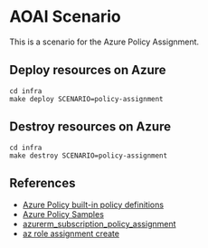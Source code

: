 # AOAI Scenario

This is a scenario for the Azure Policy Assignment.

## Deploy resources on Azure

```shell
cd infra
make deploy SCENARIO=policy-assignment
```

## Destroy resources on Azure

```shell
cd infra
make destroy SCENARIO=policy-assignment
```

## References

- [Azure Policy built-in policy definitions](https://learn.microsoft.com/ja-jp/azure/governance/policy/samples/built-in-policies)
- [Azure Policy Samples](https://github.com/Azure/azure-policy)
- [azurerm_subscription_policy_assignment](https://registry.terraform.io/providers/hashicorp/azurerm/latest/docs/resources/subscription_policy_assignment)
- [az role assignment create](https://learn.microsoft.com/ja-jp/cli/azure/role/assignment?view=azure-cli-latest#az-role-assignment-create)
